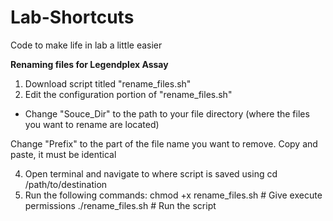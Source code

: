 # Lab-Shortcuts
Code to make life in lab a little easier

**Renaming files for Legendplex Assay**
1. Download script titled "rename_files.sh"
2. Edit the configuration portion of "rename_files.sh"

* Change "Souce_Dir" to the path to your file directory (where the files you want to rename are located)

Change "Prefix" to the part of the file name you want to remove. Copy and paste, it must be identical

   
4. Open terminal and navigate to where script is saved using cd /path/to/destination
5. Run the following commands:
chmod +x rename_files.sh  # Give execute permissions
./rename_files.sh         # Run the script
   
